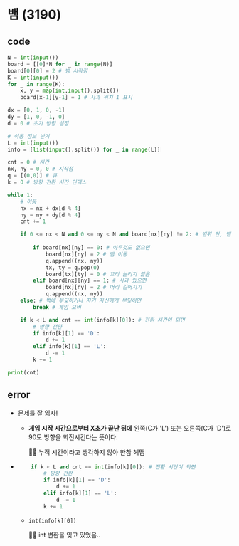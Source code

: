 # 뱀 (3190)



## code

```python
N = int(input())
board = [[0]*N for _ in range(N)]
board[0][0] = 2 # 뱀 시작점
K = int(input())
for _ in range(K):
    x, y = map(int,input().split())
    board[x-1][y-1] = 1 # 사과 위치 1 표시

dx = [0, 1, 0, -1]
dy = [1, 0, -1, 0]
d = 0 # 초기 방향 설정

# 이동 정보 받기
L = int(input())
info = [list(input().split()) for _ in range(L)]

cnt = 0 # 시간
nx, ny = 0, 0 # 시작점
q = [(0,0)] # 큐
k = 0 # 방향 전환 시간 인덱스

while 1:
    # 이동
    nx = nx + dx[d % 4]
    ny = ny + dy[d % 4]
    cnt += 1

    if 0 <= nx < N and 0 <= ny < N and board[nx][ny] != 2: # 범위 안, 뱀에 부딪 x
        
        if board[nx][ny] == 0: # 아무것도 없으면 
            board[nx][ny] = 2 # 뱀 이동
            q.append((nx, ny)) 
            tx, ty = q.pop(0) 
            board[tx][ty] = 0 # 꼬리 늘리지 않음
        elif board[nx][ny] == 1: # 사과 있으면
            board[nx][ny] = 2 # 머리 길어지기
            q.append((nx, ny))
    else: # 벽에 부딪히거나 자기 자신에게 부딪히면
        break # 게임 오버

    if k < L and cnt == int(info[k][0]): # 전환 시간이 되면
        # 방향 전환
        if info[k][1] == 'D': 
            d += 1
        elif info[k][1] == 'L':
            d -= 1
        k += 1

print(cnt)
```



## error

- 문제를 잘 읽자! 

  - **게임 시작 시간으로부터 X초가 끝난 뒤에** 왼쪽(C가 'L') 또는 오른쪽(C가 'D')로 90도 방향을 회전시킨다는 뜻이다.  

    🔨🔨 누적 시간이라고 생각하지 않아 한참 헤맴

- ```python
      if k < L and cnt == int(info[k][0]): # 전환 시간이 되면
          # 방향 전환
          if info[k][1] == 'D': 
              d += 1
          elif info[k][1] == 'L':
              d -= 1
          k += 1
  ```

  - `int(info[k][0])` 

    🔨🔨 int 변환을 잊고 있었음..
